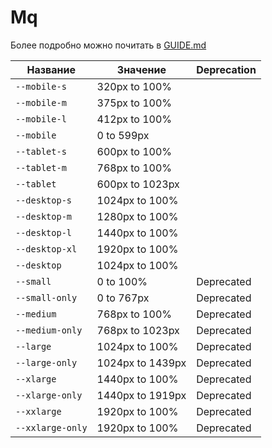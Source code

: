 # Mq

Более подробно можно почитать в [GUIDE.md](/GUIDE.md)

| Название         | Значение         | Deprecation |
| ---------------- | ---------------- | ----------- |
| `--mobile-s`     | 320px to 100%    |             |
| `--mobile-m`     | 375px to 100%    |             |
| `--mobile-l`     | 412px to 100%    |             |
| `--mobile`       | 0 to 599px       |             |
| `--tablet-s`     | 600px to 100%    |             |
| `--tablet-m`     | 768px to 100%    |             |
| `--tablet`       | 600px to 1023px  |             |
| `--desktop-s`    | 1024px to 100%   |             |
| `--desktop-m`    | 1280px to 100%   |             |
| `--desktop-l`    | 1440px to 100%   |             |
| `--desktop-xl`   | 1920px to 100%   |             |
| `--desktop`      | 1024px to 100%   |             |
| `--small`        | 0 to 100%        | Deprecated  |
| `--small-only`   | 0 to 767px       | Deprecated  |
| `--medium`       | 768px to 100%    | Deprecated  |
| `--medium-only`  | 768px to 1023px  | Deprecated  |
| `--large`        | 1024px to 100%   | Deprecated  |
| `--large-only`   | 1024px to 1439px | Deprecated  |
| `--xlarge`       | 1440px to 100%   | Deprecated  |
| `--xlarge-only`  | 1440px to 1919px | Deprecated  |
| `--xxlarge`      | 1920px to 100%   | Deprecated  |
| `--xxlarge-only` | 1920px to 100%   | Deprecated  |

